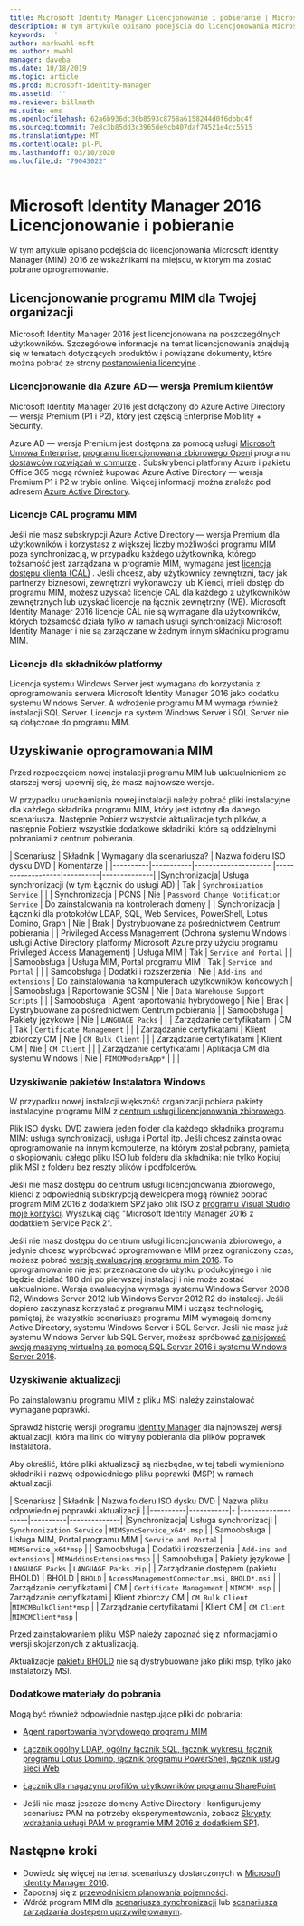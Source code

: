 ```yaml
---
title: Microsoft Identity Manager Licencjonowanie i pobieranie | Microsoft Docs
description: W tym artykule opisano podejścia do licencjonowania Microsoft Identity Manager (MIM) 2016 ze wskaźnikami na miejscu, w którym ma zostać pobrane oprogramowanie.
keywords: ''
author: markwahl-msft
ms.author: mwahl
manager: daveba
ms.date: 10/18/2019
ms.topic: article
ms.prod: microsoft-identity-manager
ms.assetid: ''
ms.reviewer: billmath
ms.suite: ems
ms.openlocfilehash: 62a6b936dc30b8593c8758a6158244d0f6dbbc4f
ms.sourcegitcommit: 7e8c3b85dd3c3965de9cb407daf74521e4cc5515
ms.translationtype: MT
ms.contentlocale: pl-PL
ms.lasthandoff: 03/10/2020
ms.locfileid: "79043022"
---
```

# <a name="microsoft-identity-manager-2016-licensing-and-downloads"></a>Microsoft Identity Manager 2016 Licencjonowanie i pobieranie

W tym artykule opisano podejścia do licencjonowania Microsoft Identity Manager (MIM) 2016 ze wskaźnikami na miejscu, w którym ma zostać pobrane oprogramowanie.

## <a name="licensing-mim-for-your-organization"></a>Licencjonowanie programu MIM dla Twojej organizacji

Microsoft Identity Manager 2016 jest licencjonowana na poszczególnych użytkowników.  Szczegółowe informacje na temat licencjonowania znajdują się w tematach dotyczących produktów i powiązane dokumenty, które można pobrać ze strony [postanowienia licencyjne](https://www.microsoft.com/licensing/product-licensing/products.aspx) .

### <a name="licensing-for-azure-ad-premium-customers"></a>Licencjonowanie dla Azure AD — wersja Premium klientów

Microsoft Identity Manager 2016 jest dołączony do Azure Active Directory — wersja Premium (P1 i P2), który jest częścią Enterprise Mobility + Security.

Azure AD — wersja Premium jest dostępna za pomocą usługi [Microsoft Umowa Enterprise](https://www.microsoft.com/licensing/licensing-programs/enterprise.aspx), [programu licencjonowania zbiorowego Open](https://www.microsoft.com/licensing/licensing-programs/open-license.aspx)i programu [dostawców rozwiązań w chmurze](https://go.microsoft.com/fwlink/?LinkId=614968&clcid=0x409) . Subskrybenci platformy Azure i pakietu Office 365 mogą również kupować Azure Active Directory — wersja Premium P1 i P2 w trybie online.  Więcej informacji można znaleźć pod adresem [Azure Active Directory](https://azure.microsoft.com/pricing/details/active-directory/).

### <a name="mim-cals"></a>Licencje CAL programu MIM

Jeśli nie masz subskrypcji Azure Active Directory — wersja Premium dla użytkowników i korzystasz z większej liczby możliwości programu MIM poza synchronizacją, w przypadku każdego użytkownika, którego tożsamość jest zarządzana w programie MIM, wymagana jest [licencja dostępu klienta (CAL)](https://www.microsoft.com/licensing/product-licensing/client-access-license.aspx) . Jeśli chcesz, aby użytkownicy zewnętrzni, tacy jak partnerzy biznesowi, zewnętrzni wykonawczy lub Klienci, mieli dostęp do programu MIM, możesz uzyskać licencje CAL dla każdego z użytkowników zewnętrznych lub uzyskać licencje na łącznik zewnętrzny (WE). Microsoft Identity Manager 2016 licencje CAL nie są wymagane dla użytkowników, których tożsamość działa tylko w ramach usługi synchronizacji Microsoft Identity Manager i nie są zarządzane w żadnym innym składniku programu MIM.

### <a name="licenses-for-platform-components"></a>Licencje dla składników platformy

Licencja systemu Windows Server jest wymagana do korzystania z oprogramowania serwera Microsoft Identity Manager 2016 jako dodatku systemu Windows Server. A wdrożenie programu MIM wymaga również instalacji SQL Server.  Licencje na system Windows Server i SQL Server nie są dołączone do programu MIM.

## <a name="obtaining-mim-software"></a>Uzyskiwanie oprogramowania MIM

Przed rozpoczęciem nowej instalacji programu MIM lub uaktualnieniem ze starszej wersji upewnij się, że masz najnowsze wersje.

W przypadku uruchamiania nowej instalacji należy pobrać pliki instalacyjne dla każdego składnika programu MIM, który jest istotny dla danego scenariusza. Następnie Pobierz wszystkie aktualizacje tych plików, a następnie Pobierz wszystkie dodatkowe składniki, które są oddzielnymi pobraniami z centrum pobierania.


| Scenariusz | Składnik | Wymagany dla scenariusza? | Nazwa folderu ISO dysku DVD | Komentarze |
|----------|-----------|---------------------   |-------------------|----------|--------------|
|Synchronizacja| Usługa synchronizacji (w tym Łącznik do usługi AD) | Tak | `Synchronization Service` | |
| Synchronizacja | PCNS | Nie | `Password Change Notification Service` |  Do zainstalowania na kontrolerach domeny |
| Synchronizacja | Łączniki dla protokołów LDAP, SQL, Web Services, PowerShell, Lotus Domino, Graph | Nie | Brak | Dystrybuowane za pośrednictwem Centrum pobierania |
| Privileged Access Management (Ochrona systemu Windows i usługi Active Directory platformy Microsoft Azure przy użyciu programu Privileged Access Management) | Usługa MIM | Tak | `Service and Portal` | |
| Samoobsługa | Usługa MIM, Portal programu MIM | Tak | `Service and Portal` | |
| Samoobsługa | Dodatki i rozszerzenia | Nie | `Add-ins and extensions` | Do zainstalowania na komputerach użytkowników końcowych |
| Samoobsługa | Raportowanie SCSM | Nie | `Data Warehouse Support Scripts` | |
| Samoobsługa | Agent raportowania hybrydowego | Nie | Brak | Dystrybuowane za pośrednictwem Centrum pobierania |
| Samoobsługa | Pakiety językowe | Nie | `LANGUAGE Packs` | |
| Zarządzanie certyfikatami | CM | Tak | `Certificate Management` | |
| Zarządzanie certyfikatami | Klient zbiorczy CM | Nie | `CM Bulk Client` | |
| Zarządzanie certyfikatami | Klient CM | Nie | `CM Client`  | |
| Zarządzanie certyfikatami | Aplikacja CM dla systemu Windows | Nie | `FIMCMModernApp*` | | |

### <a name="obtaining-windows-installer-packages"></a>Uzyskiwanie pakietów Instalatora Windows

W przypadku nowej instalacji większość organizacji pobiera pakiety instalacyjne programu MIM z [centrum usługi licencjonowania zbiorowego](https://www.microsoft.com/licensing/servicecenter/default.aspx). 


Plik ISO dysku DVD zawiera jeden folder dla każdego składnika programu MIM: usługa synchronizacji, usługa i Portal itp. Jeśli chcesz zainstalować oprogramowanie na innym komputerze, na którym został pobrany, pamiętaj o skopiowaniu całego pliku ISO lub folderu dla składnika: nie tylko Kopiuj plik MSI z folderu bez reszty plików i podfolderów.

Jeśli nie masz dostępu do centrum usługi licencjonowania zbiorowego, klienci z odpowiednią subskrypcją dewelopera mogą również pobrać program MIM 2016 z dodatkiem SP2 jako plik ISO z [programu Visual Studio moje korzyści](https://my.visualstudio.com/Downloads?q=Microsoft%20Identity%20Manager%202016%20with%20Service%20Pack%202&pgroup=).  Wyszukaj ciąg "Microsoft Identity Manager 2016 z dodatkiem Service Pack 2".  

Jeśli nie masz dostępu do centrum usługi licencjonowania zbiorowego, a jedynie chcesz wypróbować oprogramowanie MIM przez ograniczony czas, możesz pobrać [wersję ewaluacyjną programu mim 2016](https://www.microsoft.com/en-us/download/details.aspx?id=48244). To oprogramowanie nie jest przeznaczone do użytku produkcyjnego i nie będzie działać 180 dni po pierwszej instalacji i nie może zostać uaktualnione. Wersja ewaluacyjna wymaga systemu Windows Server 2008 R2, Windows Server 2012 lub Windows Server 2012 R2 do instalacji.  Jeśli dopiero zaczynasz korzystać z programu MIM i ucząsz technologię, pamiętaj, że wszystkie scenariusze programu MIM wymagają domeny Active Directory, systemu Windows Server i SQL Server. Jeśli nie masz już systemu Windows Server lub SQL Server, możesz spróbować [zainicjować swoją maszynę wirtualną za pomocą SQL Server 2016 i systemu Windows Server 2016](https://azure.microsoft.com/blog/azure-images-sql-server-2016-on-windows-server-2016/).

### <a name="obtaining-updates"></a>Uzyskiwanie aktualizacji

Po zainstalowaniu programu MIM z pliku MSI należy zainstalować wymagane poprawki.

Sprawdź historię wersji programu [Identity Manager](./reference/version-history.md) dla najnowszej wersji aktualizacji, która ma link do witryny pobierania dla plików poprawek Instalatora.

Aby określić, które pliki aktualizacji są niezbędne, w tej tabeli wymieniono składniki i nazwę odpowiedniego pliku poprawki (MSP) w ramach aktualizacji.

| Scenariusz | Składnik | Nazwa folderu ISO dysku DVD | Nazwa pliku odpowiedniej poprawki aktualizacji |
|----------|-----------|-   |-------------------|----------|--------------|
|Synchronizacja| Usługa synchronizacji | `Synchronization Service` | `MIMSyncService_x64*.msp` |
| Samoobsługa | Usługa MIM, Portal programu MIM | `Service and Portal` | `MIMService_x64*msp` |
| Samoobsługa | Dodatki i rozszerzenia | `Add-ins and extensions` | `MIMAddinsExtensions*msp` |
| Samoobsługa | Pakiety językowe | `LANGUAGE Packs` | `LANGUAGE Packs.zip` |
| Zarządzanie dostępem (pakietu BHOLD) | BHOLD | `BHOLD` | `AccessManagementConnector.msi`, `BHOLD*.msi` |
| Zarządzanie certyfikatami | CM |  `Certificate Management` | `MIMCM*.msp` |
| Zarządzanie certyfikatami | Klient zbiorczy CM |  `CM Bulk Client` |`MIMCMBulkClient*msp` |
| Zarządzanie certyfikatami | Klient CM | `CM Client` |`MIMCMClient*msp` |

Przed zainstalowaniem pliku MSP należy zapoznać się z informacjami o wersji skojarzonych z aktualizacją.

Aktualizacje [pakietu BHOLD](https://www.microsoft.com/download/details.aspx?id=55950) nie są dystrybuowane jako pliki msp, tylko jako instalatorzy MSI.

### <a name="additional-downloads"></a>Dodatkowe materiały do pobrania

Mogą być również odpowiednie następujące pliki do pobrania:

- [Agent raportowania hybrydowego programu MIM](https://www.microsoft.com/download/details.aspx?id=55112)

- [Łącznik ogólny LDAP, ogólny łącznik SQL, łącznik wykresu, łącznik programu Lotus Domino, łącznik programu PowerShell, łącznik usług sieci Web](http://go.microsoft.com/fwlink/?LinkId=717495)

- [Łącznik dla magazynu profilów użytkowników programu SharePoint](https://www.microsoft.com/download/details.aspx?id=41164)

- Jeśli nie masz jeszcze domeny Active Directory i konfigurujemy scenariusz PAM na potrzeby eksperymentowania, zobacz [Skrypty wdrażania usługi PAM w programie MIM 2016 z dodatkiem SP1](sp1-deployment-scripts.md).

## <a name="next-steps"></a>Następne kroki

- Dowiedz się więcej na temat scenariuszy dostarczonych w [Microsoft Identity Manager 2016](microsoft-identity-manager-2016.md).
- Zapoznaj się z [przewodnikiem planowania pojemności](capacity-planning-guide.md).
- Wdróż program MIM dla [scenariusza synchronizacji](microsoft-identity-manager-deploy.md) lub [scenariusza zarządzania dostępem uprzywilejowanym](./pam/privileged-identity-management-for-active-directory-domain-services.md).

